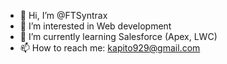 - 👋 Hi, I’m @FTSyntrax
- 👀 I’m interested in Web development
- 🌱 I’m currently learning Salesforce (Apex, LWC)
- 📫 How to reach me: kapito929@gmail.com

<!---
FTSyntrax/FTSyntrax is a ✨ special ✨ repository because its `README.md` (this file) appears on your GitHub profile.
You can click the Preview link to take a look at your changes.
--->
